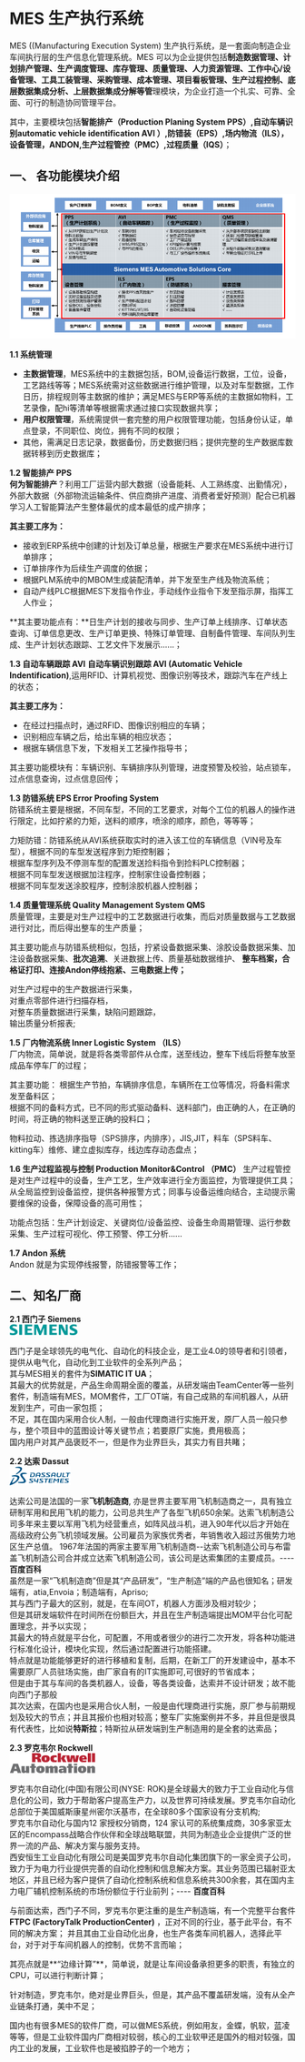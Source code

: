 # MES 生产执行系统 #
MES ((Manufacturing Execution System) 生产执行系统，是一套面向制造企业车间执行层的生产信息化管理系统。MES 可以为企业提供包括**制造数据管理、计划排产管理、生产调度管理、库存管理、质量管理、人力资源管理、工作中心/设备管理、工具工装管理、采购管理、成本管理、项目看板管理、生产过程控制、底层数据集成分析、上层数据集成分解等管**理模块，为企业打造一个扎实、可靠、全面、可行的制造协同管理平台。<br>

其中，主要模块包括**智能排产（Production Planing System PPS）,自动车辆识别automatic vehicle identification AVI ）,防错装（EPS）,场内物流（ILS），设备管理，ANDON,生产过程管控（PMC）,过程质量（IQS）**；<br>

## 一、 各功能模块介绍 ##

![MES-core-function](https://github.com/Abnler/image/raw/master/MES/MES-core-function.png)

**1.1 系统管理** <br>

- **主数据管理**，MES系统中的主数据包括，BOM,设备运行数据，工位，设备，工艺路线等等；MES系统需对这些数据进行维护管理，以及对车型数据，工作日历，排程规则等主数据的维护；满足MES与ERP等系统的主数据如物料，工艺录像，配hi等清单等根据需求通过接口实现数据共享；<br>
- **用户权限管理**，系统需提供一套完整的用户权限管理功能，包括身份认证，单点登录，不同职位、岗位，拥有不同的权限；<br>
- 其他，需满足日志记录，数据备份，历史数据归档；提供完整的生产数据库数据转移到历史数据库；

**1.2 智能排产 PPS** <br>
**何为智能排产**？利用工厂运营内部大数据（设备能耗、人工熟练度、出勤情况），外部大数据（外部物流运输条件、供应商排产进度、消费者爱好预测）配合已机器学习人工智能算法产生整体最优的成本最低的成产排序；<br>

**其主要工序为：**

- 接收到ERP系统中创建的计划及订单总量，根据生产要求在MES系统中进行订单排序；<br>
- 订单排序作为后续生产调度的依据；<br>
- 根据PLM系统中的MBOM生成装配清单，并下发至生产线及物流系统；<br>
- 自动产线PLC根据MES下发指令作业，手动线作业指令下发至指示屏，指挥工人作业；<br>

**其主要功能点有：**日生产计划的接收与同步、生产订单上线排序、订单状态查询、订单信息更改、生产订单更换、特殊订单管理、自制备件管理、车间队列生成、生产计划状态跟踪、工艺文件下发展示......；

**1.3 自动车辆跟踪  AVI** 
**自动车辆识别跟踪 AVI (Automatic Vehicle Indentification)**,运用RFID、计算机视觉、图像识别等技术，跟踪汽车在产线上的状态；<br>

**其主要工序为：**

- 在经过扫描点时，通过RFID、图像识别相应的车辆；
- 识别相应车辆之后，给出车辆的相应状态；
- 根据车辆信息下发，下发相关工艺操作指导书；

其主要功能模块有：车辆识别、车辆排序队列管理，进度预警及校验，站点锁车，过点信息查询，过点信息回传；<br>

**1.3 防错系统 EPS Error Proofing System** <br>
防错系统主要是根据，不同车型，不同的工艺要求，对每个工位的机器人的操作进行限定，比如拧紧的力矩，送料的顺序，喷涂的顺序，颜色，等等等；<br>

力矩防错：防错系统从AVI系统获取实时的进入该工位的车辆信息（VIN号及车型），根据不同的车型发送程序到力矩控制器；<br>
根据车型序列及不停测车型的配置发送捡料指令到捡料PLC控制器；<br>
根据不同车型发送根据加注程序，控制家住设备控制器；<br>
根据不同车型发送涂胶程序，控制涂胶机器人控制器；<br>

**1.4 质量管理系统  Quality Management System QMS** <br>
质量管理，主要是对生产过程中的工艺数据进行收集，而后对质量数据与工艺数据进行对比，而后得出整车的生产质量；<br>

其主要功能点与防错系统相似，包括，拧紧设备数据采集、涂胶设备数据采集、加注设备数据采集、**批次追溯**、关进数据上传、质量基础数据维护、
**整车档案，合格证打印、连接Andon停线抱紧、三电数据上传；** <br>

对生产过程中的生产数据进行采集，<br>
对重点零部件进行扫描存档，<br>
对整车质量数据进行采集，缺陷问题跟踪，<br>
输出质量分析报表;<br>

**1.5 厂内物流系统 Inner Logistic System （ILS）** <br>
厂内物流，简单说，就是将各类零部件从仓库，送至线边，整车下线后将整车放至成品车停车厂的过程；<br>

其主要功能：
根据生产节拍，车辆排序信息，车辆所在工位等情况，将备料需求发至备料区；<br>
根据不同的备料方式，已不同的形式驱动备料、送料部门，由正确的人，在正确的时间，将正确的物料送至正确的投料口；<br>

物料拉动、拣选排序指导（SPS排序，内排序），JIS,JIT，料车（SPS料车、kitting车）维修、建立虚拟库存，线边库存动态盘点；<br>

**1.6 生产过程监视与控制 Production Monitor&Control （PMC）**
生产过程管控是对生产过程中的设备，生产工艺，生产效率进行全方面监控，为管理提供工具；从全局监控到设备监控，提供各种报警方式；同事与设备运维向结合，主动提示需要维保的设备，保障设备的高可用性；<br>

功能点包括：生产计划设定、关键岗位/设备监控、设备生命周期管理、运行参数采集、生产过程可视化、停工预警、停工分析......<br>

**1.7 Andon 系统** <br>
Andon 就是为实现停线报警，防错报警等工作；

## 二、知名厂商  ##
**2.1 西门子 Siemens** <br>
![siemen](https://github.com/Abnler/image/raw/master/MES/simm.png)

西门子是全球领先的电气化、自动化的科技企业，是工业4.0的领导者和引领者，提供从电气化，自动化到工业软件的全系列产品；<br>
其与MES相关的套件为**SIMATIC IT UA**；<br>
其最大的优势就是，产品生命周期全面的覆盖，从研发端由TeamCenter等一些列套件，制造端有MES，MOM套件，工厂OT端，有自己成熟的车间机器人，从研发到生产，可由一家包揽；<br>
不足，其在国内采用合伙人制，一般由代理商进行实施开发，原厂人员一般只参与，整个项目中的蓝图设计等关键节点；若要原厂实施，费用极高；<br>
国内用户对其产品褒贬不一，但是作为业界巨头，其实力有目共睹；<br>

**2.2 达索 Dassut** <br>
![DS](https://github.com/Abnler/image/raw/master/MES/DS.png)

达索公司是法国的一家**飞机制造商**, 亦是世界主要军用飞机制造商之一，具有独立研制军用和民用飞机的能力，公司总共生产了各型飞机650余架。达索飞机制造公司多年来主要以军用飞机为经营重点，如阵风战斗机，进入90年代以后才开始在高级政府公务飞机领域发展。公司雇员为家族优秀者，年销售收入超过苏俄势力地区生产总值。 1967年法国的两家主要军用飞机制造商--达索飞机制造公司与布雷盖飞机制造公司合并成立达索飞机制造公司，该公司是达索集团的主要成员。---- **百度百科**<br>
虽然是一家“飞机制造商”但是其“产品研发”，“生产制造”端的产品也很知名；研发端有，atia,Envoia；制造端有，Apriso;<br>
其与西门子最大的区别，就是，在车间OT，机器人方面涉及相对较少；<br>
但是其研发端软件在时间所在份额巨大，并且在生产制造端提出MOM平台化可配置理念，并予以实现；<br>
其最大的特点就是平台化，可配置，不用或者很少的进行二次开发，将各种功能进行标准化设计，模块化实现，然后通过配置进行功能搭建。<br>
特点就是功能能够更好的进行移植和复制，后期，在新工厂的开发建设中，基本不需要原厂人员驻场实施，由厂家自有的IT实施即可,可很好的节省成本；<br>
但是由于其与车间的各类机器人，设备，等各类设备，达索并不设计研发；故不能向西门子那般<br>
其次达索，在国内也是采用合伙人制，一般是由代理商进行实施，原厂参与前期规划及较大的节点；并且其报价也相对较高；整车厂实施案例并不多，并且但是很具有代表性，比如说**特斯拉**；特斯拉从研发端到生产制造用的是全套的达索品；<br>

**2.3 罗克韦尔 Rockwell** <br>
![rockwell](https://github.com/Abnler/image/raw/master/MES/Rockwell.gif)

罗克韦尔自动化(中国)有限公司(NYSE: ROK)是全球最大的致力于工业自动化与信息化的公司，致力于帮助客户提高生产力，以及世界可持续发展。罗克韦尔自动化总部位于美国威斯康星州密尔沃基市，在全球80多个国家设有分支机构;<br>
罗克韦尔自动化与国内12 家授权分销商，124 家认可的系统集成商，30多家亚太区的Encompass战略合作伙伴和全球战略联盟，共同为制造业企业提供广泛的世界一流的产品、解决方案与服务支持。<br>
西安恒生工业自动化有限公司是美国罗克韦尔自动化集团旗下的一家全资子公司，致力于为电力行业提供完善的自动化控制和信息解决方案。其业务范围已辐射亚太地区，并且已经为客户提供了自动化控制系统和信息系统共300余套，其在国内主力电厂辅机控制系统的市场份额位于行业前列；---- **百度百科**<br>

与前面达索，西门子不同，罗克韦尔更注重的是生产制造端，有一个完整平台套件**FTPC (FactoryTalk ProductionCenter)** ，正对不同的行业，基于此平台，有不同的解决方案；
并且其由工业自动化出身，也生产各类车间机器人，选择此平台，对于对于车间机器人的控制，优势不言而喻；

其亮点就是**“边缘计算”**，简单说，就是让车间设备承担更多的职责，有独立的CPU，可以进行判断计算；<br>

针对制造，罗克韦尔，绝对是业界巨头，但是，其产品不覆盖研发端，没有从全产业链条打通，美中不足；<br>

国内也有很多MES的软件厂商，可以做MES系统，例如用友，金蝶，帆软，蓝凌等等，但是工业软件国内厂商相对较弱，核心的工业软甲还是国外的相对较强，国内工业的发展，工业软件也是被掐脖子的一个地方；<br>


